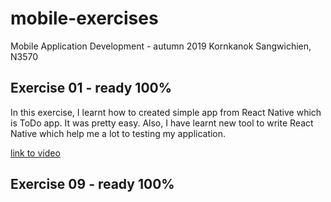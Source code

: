 # mobile-exercises
Mobile Application Development - autumn 2019
Kornkanok Sangwichien, N3570

Exercise 01 - ready 100%
------------------------
In this exercise, I learnt how to created simple app from React Native which is ToDo app.
It was pretty easy. Also, I have learnt new tool to write React Native 
which help me a lot to testing my application.

[link to video](https://youtu.be/phzYuXEZ1DE )


Exercise 09 - ready 100%
------------------------

